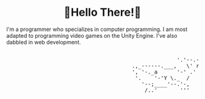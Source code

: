 


<h1 align = "center">🔷Hello There!🔷</h1>
<p>I'm a programmer who specializes in computer programming.
I am most adapted to programming video games on the Unity Engine.
I've also dabbled in web development.</p>
<pre>
                                                                 __
                                                     '.'--.--'.-'
                                       .,_------.___,   \' r'
                                       ', '-._a      '-' .'
                                        '.    '-'Y \._  /
                                          '--;____'--.'-,
                                           /..'       '''
</pre>
